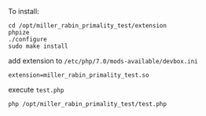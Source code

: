 To install:

    cd /opt/miller_rabin_primality_test/extension
    phpize
    ./configure
    sudo make install
    
add extension to `/etc/php/7.0/mods-available/devbox.ini`

    extension=miller_rabin_primality_test.so
    
execute `test.php`

    php /opt/miller_rabin_primality_test/test.php
    
